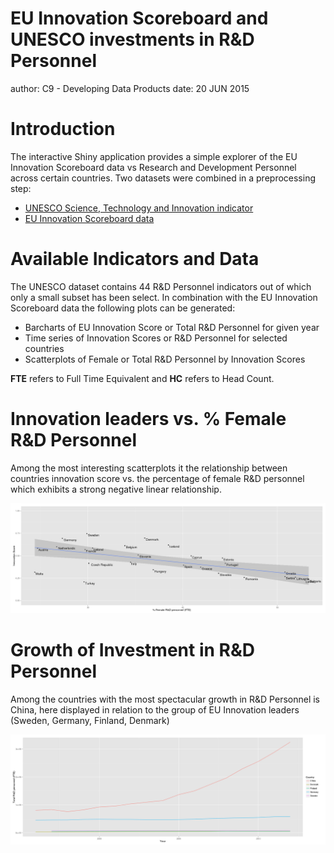 EU Innovation Scoreboard and UNESCO investments in R&D Personnel
========================================================
author: C9 - Developing Data Products
date: 20 JUN 2015

Introduction 
========================================================

The interactive Shiny application provides a simple explorer of the EU Innovation Scoreboard data vs Research and Development Personnel across certain countries. Two datasets were combined in a preprocessing step:  
* [UNESCO Science, Technology and Innovation indicator](http://data.uis.unesco.org/index.aspx?queryid=63&lang=en) 
* [EU Innovation Scoreboard data](http://ec.europa.eu/enterprise/policies/innovation/files/ius/ius-2014-database_en.xlsx"")


Available Indicators and Data
========================================================
The UNESCO dataset contains 44 R&D Personnel indicators out of which only a small subset has been select. In combination with the EU Innovation Scoreboard data the following plots can be generated: 

* Barcharts of EU Innovation Score or Total R&D Personnel for given year
* Time series of Innovation Scores or R&D Personnel for selected countries
* Scatterplots of Female or Total R&D Personnel by Innovation Scores 

**FTE** refers to Full Time Equivalent and **HC** refers to Head Count.


Innovation leaders vs. % Female R&D Personnel 
========================================================
Among the most interesting scatterplots it the relationship between countries innovation score vs. the percentage of female R&D personnel which exhibits a strong negative linear relationship. 

![plot of chunk unnamed-chunk-1](C9-pproject-figure/unnamed-chunk-1.png) 


Growth of Investment in R&D Personnel
========================================================
Among the countries with the most spectacular growth in R&D Personnel is China, here displayed in relation to the group of EU Innovation leaders (Sweden, Germany, Finland, Denmark)


![plot of chunk unnamed-chunk-2](C9-pproject-figure/unnamed-chunk-2.png) 


